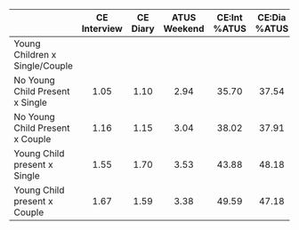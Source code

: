 
|                      | CE<br>Interview |  CE<br>Diary | ATUS<br>Weekend | CE:Int<br>%ATUS | CE:Dia<br>%ATUS |
| -------------------- | :----------: | :----------: | :----------: | :----------: | :----------: |
| Young Children x Single/Couple |              |              |              |              |              |
| No Young Child Present x Single |         1.05 |         1.10 |         2.94 |        35.70 |        37.54 |
| No Young Child Present x Couple |         1.16 |         1.15 |         3.04 |        38.02 |        37.91 |
| Young Child present x Single |         1.55 |         1.70 |         3.53 |        43.88 |        48.18 |
| Young Child present x Couple |         1.67 |         1.59 |         3.38 |        49.59 |        47.18 |

